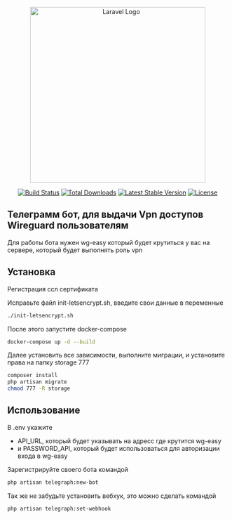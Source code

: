 <p align="center"><a href="https://laravel.com" target="_blank"><img src="https://raw.githubusercontent.com/laravel/art/master/logo-lockup/5%20SVG/2%20CMYK/1%20Full%20Color/laravel-logolockup-cmyk-red.svg" width="400" alt="Laravel Logo"></a></p>

<p align="center">
<a href="https://github.com/laravel/framework/actions"><img src="https://github.com/laravel/framework/workflows/tests/badge.svg" alt="Build Status"></a>
<a href="https://packagist.org/packages/laravel/framework"><img src="https://img.shields.io/packagist/dt/laravel/framework" alt="Total Downloads"></a>
<a href="https://packagist.org/packages/laravel/framework"><img src="https://img.shields.io/packagist/v/laravel/framework" alt="Latest Stable Version"></a>
<a href="https://packagist.org/packages/laravel/framework"><img src="https://img.shields.io/packagist/l/laravel/framework" alt="License"></a>
</p>

## Телеграмм бот, для выдачи Vpn доступов Wireguard пользователям

Для работы бота нужен wg-easy который будет крутиться у вас на сервере, который будет выполнять роль vpn

## Установка

Регистрация ссл сертификата 

Исправьте файл init-letsencrypt.sh, введите свои данные в переменные
```bash
./init-letsencrypt.sh
```
После этого запустите docker-compose
```bash
docker-compose up -d --build
```

Далее установить все зависимости, выполните миграции, и установите права на папку storage 777
```bash
composer install
php artisan migrate
chmod 777 -R storage
```
## Использование
В .env укажите
- API_URL, который будет указывать на адресс где крутится wg-easy
- и PASSWORD_API, который будет использоваться для авторизации входа в wg-easy

Зарегистрируйте своего бота командой 
```bash 
php artisan telegraph:new-bot
```

Так же не забудьте установить вебхук, это можно сделать командой 
```bash
php artisan telegraph:set-webhook
```
